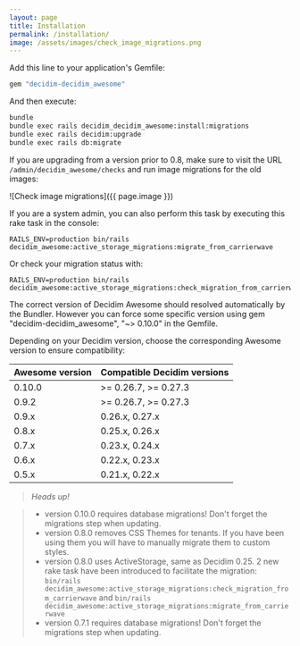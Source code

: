 ```yaml
---
layout: page
title: Installation
permalink: /installation/
image: /assets/images/check_image_migrations.png
---
```

Add this line to your application's Gemfile:

```ruby
gem "decidim-decidim_awesome"
```
And then execute:

```bash
bundle
bundle exec rails decidim_decidim_awesome:install:migrations
bundle exec rails decidim:upgrade
bundle exec rails db:migrate
```
If you are upgrading from a version prior to 0.8, make sure to visit the URL `/admin/decidim_awesome/checks` and run image migrations for the old images:

![Check image migrations]({{ page.image }})


If you are a system admin, you can also perform this task by executing this rake task in the console:

```
RAILS_ENV=production bin/rails decidim_awesome:active_storage_migrations:migrate_from_carrierwave
```
Or check your migration status with:

```
RAILS_ENV=production bin/rails decidim_awesome:active_storage_migrations:check_migration_from_carrierwave
```

The correct version of Decidim Awesome should resolved automatically by the Bundler. However you can force some specific version using gem "decidim-decidim_awesome", "~> 0.10.0" in the Gemfile.

Depending on your Decidim version, choose the corresponding Awesome version to ensure compatibility:

| Awesome version |	Compatible Decidim versions |
| --------------- | --------------------------- |
| 0.10.0	      | >= 0.26.7, >= 0.27.3        |
| 0.9.2	          | >= 0.26.7, >= 0.27.3        |
| 0.9.x	          | 0.26.x, 0.27.x              |
| 0.8.x	          | 0.25.x, 0.26.x              |
| 0.7.x           |	0.23.x, 0.24.x              |
| 0.6.x           |	0.22.x, 0.23.x              |
| 0.5.x           |	0.21.x, 0.22.x              |

> *Heads up!*

> * version 0.10.0 requires database migrations! Don't forget the migrations step when updating.
> * version 0.8.0 removes CSS Themes for tenants. If you have been using them you will have to manually migrate them to custom styles.
> * version 0.8.0 uses ActiveStorage, same as Decidim 0.25. 2 new rake task have been introduced to facilitate the migration: `bin/rails decidim_awesome:active_storage_migrations:check_migration_from_carrierwave` and `bin/rails decidim_awesome:active_storage_migrations:migrate_from_carrierwave`
> * version 0.7.1 requires database migrations! Don't forget the migrations step when updating.
